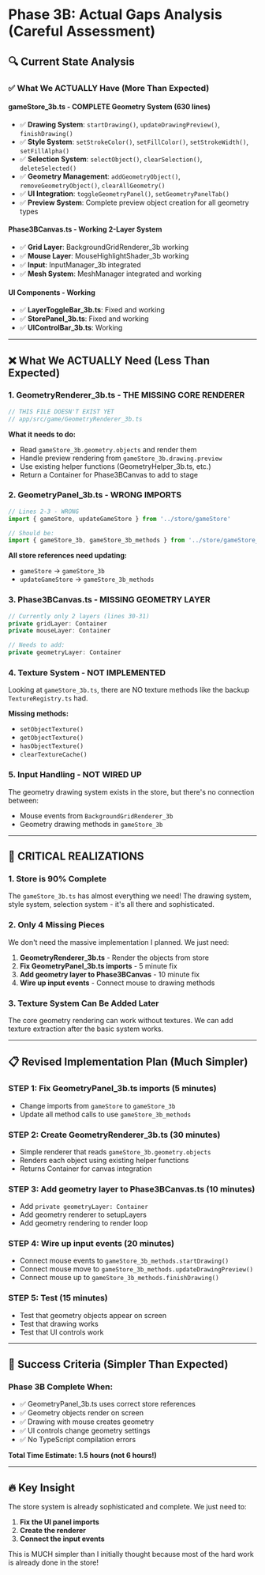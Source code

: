 # Phase 3B: Actual Gaps Analysis (Careful Assessment)

## 🔍 **Current State Analysis**

### **✅ What We ACTUALLY Have (More Than Expected)**

#### **gameStore_3b.ts - COMPLETE Geometry System (630 lines)**
- ✅ **Drawing System**: `startDrawing()`, `updateDrawingPreview()`, `finishDrawing()`
- ✅ **Style System**: `setStrokeColor()`, `setFillColor()`, `setStrokeWidth()`, `setFillAlpha()`
- ✅ **Selection System**: `selectObject()`, `clearSelection()`, `deleteSelected()`
- ✅ **Geometry Management**: `addGeometryObject()`, `removeGeometryObject()`, `clearAllGeometry()`
- ✅ **UI Integration**: `toggleGeometryPanel()`, `setGeometryPanelTab()`
- ✅ **Preview System**: Complete preview object creation for all geometry types

#### **Phase3BCanvas.ts - Working 2-Layer System**
- ✅ **Grid Layer**: BackgroundGridRenderer_3b working
- ✅ **Mouse Layer**: MouseHighlightShader_3b working
- ✅ **Input**: InputManager_3b integrated
- ✅ **Mesh System**: MeshManager integrated and working

#### **UI Components - Working**
- ✅ **LayerToggleBar_3b.ts**: Fixed and working
- ✅ **StorePanel_3b.ts**: Fixed and working
- ✅ **UIControlBar_3b.ts**: Working

---

## ❌ **What We ACTUALLY Need (Less Than Expected)**

### **1. GeometryRenderer_3b.ts - THE MISSING CORE RENDERER**
```typescript
// THIS FILE DOESN'T EXIST YET
// app/src/game/GeometryRenderer_3b.ts
```

**What it needs to do:**
- Read `gameStore_3b.geometry.objects` and render them
- Handle preview rendering from `gameStore_3b.drawing.preview`
- Use existing helper functions (GeometryHelper_3b.ts, etc.)
- Return a Container for Phase3BCanvas to add to stage

### **2. GeometryPanel_3b.ts - WRONG IMPORTS**
```typescript
// Lines 2-3 - WRONG
import { gameStore, updateGameStore } from '../store/gameStore'

// Should be:
import { gameStore_3b, gameStore_3b_methods } from '../store/gameStore_3b'
```

**All store references need updating:**
- `gameStore` → `gameStore_3b`
- `updateGameStore` → `gameStore_3b_methods`

### **3. Phase3BCanvas.ts - MISSING GEOMETRY LAYER**
```typescript
// Currently only 2 layers (lines 30-31)
private gridLayer: Container
private mouseLayer: Container

// Needs to add:
private geometryLayer: Container
```

### **4. Texture System - NOT IMPLEMENTED**
Looking at `gameStore_3b.ts`, there are NO texture methods like the backup `TextureRegistry.ts` had.

**Missing methods:**
- `setObjectTexture()`
- `getObjectTexture()`
- `hasObjectTexture()`
- `clearTextureCache()`

### **5. Input Handling - NOT WIRED UP**
The geometry drawing system exists in the store, but there's no connection between:
- Mouse events from `BackgroundGridRenderer_3b`
- Geometry drawing methods in `gameStore_3b`

---

## 🚨 **CRITICAL REALIZATIONS**

### **1. Store is 90% Complete**
The `gameStore_3b.ts` has almost everything we need! The drawing system, style system, selection system - it's all there and sophisticated.

### **2. Only 4 Missing Pieces**
We don't need the massive implementation I planned. We just need:
1. **GeometryRenderer_3b.ts** - Render the objects from store
2. **Fix GeometryPanel_3b.ts imports** - 5 minute fix
3. **Add geometry layer to Phase3BCanvas** - 10 minute fix
4. **Wire up input events** - Connect mouse to drawing methods

### **3. Texture System Can Be Added Later**
The core geometry rendering can work without textures. We can add texture extraction after the basic system works.

---

## 📋 **Revised Implementation Plan (Much Simpler)**

### **STEP 1: Fix GeometryPanel_3b.ts imports (5 minutes)**
- Change imports from `gameStore` to `gameStore_3b`
- Update all method calls to use `gameStore_3b_methods`

### **STEP 2: Create GeometryRenderer_3b.ts (30 minutes)**
- Simple renderer that reads `gameStore_3b.geometry.objects`
- Renders each object using existing helper functions
- Returns Container for canvas integration

### **STEP 3: Add geometry layer to Phase3BCanvas.ts (10 minutes)**
- Add `private geometryLayer: Container`
- Add geometry renderer to setupLayers
- Add geometry rendering to render loop

### **STEP 4: Wire up input events (20 minutes)**
- Connect mouse events to `gameStore_3b_methods.startDrawing()`
- Connect mouse move to `gameStore_3b_methods.updateDrawingPreview()`
- Connect mouse up to `gameStore_3b_methods.finishDrawing()`

### **STEP 5: Test (15 minutes)**
- Test that geometry objects appear on screen
- Test that drawing works
- Test that UI controls work

---

## 🎯 **Success Criteria (Simpler Than Expected)**

### **Phase 3B Complete When:**
- ✅ GeometryPanel_3b.ts uses correct store references
- ✅ Geometry objects render on screen
- ✅ Drawing with mouse creates geometry
- ✅ UI controls change geometry settings
- ✅ No TypeScript compilation errors

**Total Time Estimate: 1.5 hours (not 6 hours!)**

---

## 🔥 **Key Insight**

The store system is already sophisticated and complete. We just need to:
1. **Fix the UI panel imports** 
2. **Create the renderer**
3. **Connect the input events**

This is MUCH simpler than I initially thought because most of the hard work is already done in the store!